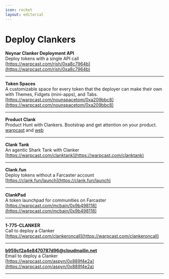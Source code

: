 ```yaml
---
icon: rocket
layout: editorial
---
```


# Deploy Clankers

**Neynar Clanker Deployment API**\
Deploy tokens with a single API call\
[https://warpcast.com/rish/0xa8c7964b](https://warpcast.com/rish/0xa8c7964b)

***

**Token Spaces**\
A customizable space for every token that the deployer can make their own with Themes, Fidgets (mini-apps), and Tabs.\
[https://warpcast.com/nounspacetom/0xa209bbc8](https://warpcast.com/nounspacetom/0xa209bbc8)

***

**Product Clank**\
Product Hunt with Clankers. Bootstrap and get attention on your product.\
[warpcast](https://warpcast.com/productclank) and [web](https://www.productclank.com/)

***

**Clank Tank**\
An agentic Shark Tank with Clanker\
[https://warpcast.com/clanktank](https://warpcast.com/clanktank)

***

**Clank.fun**\
Deploy tokens without a Farcaster account\
[https://clank.fun/launch](https://clank.fun/launch)

***

**ClankPad**\
A token launchpad for communities on Farcaster\
[https://warpcast.com/mcbain/0x9b498118](https://warpcast.com/mcbain/0x9b498118)

***

**1-775-CLANKER**\
Call to deploy a Clanker\
[https://warpcast.com/clankeroncall](https://warpcast.com/clankeroncall)

***

**b959cf2a4e8470787d96@cloudmailin.net**\
Email to deploy a Clanker\
[https://warpcast.com/aspyn/0x889f4e2a](https://warpcast.com/aspyn/0x889f4e2a)

***